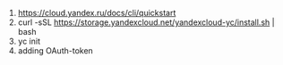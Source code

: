 1. https://cloud.yandex.ru/docs/cli/quickstart
2. curl -sSL https://storage.yandexcloud.net/yandexcloud-yc/install.sh | bash
2. yc init
3. adding OAuth-token
